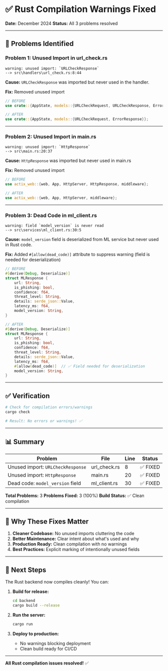 # ✅ Rust Compilation Warnings Fixed

**Date:** December 2024
**Status:** All 3 problems resolved

---

## 🐛 **Problems Identified**

### **Problem 1: Unused Import in url_check.rs**

```
warning: unused import: `URLCheckResponse`
--> src\handlers\url_check.rs:8:44
```

**Cause:** `URLCheckResponse` was imported but never used in the handler.

**Fix:** Removed unused import

```rust
// BEFORE
use crate::{AppState, models::{URLCheckRequest, URLCheckResponse, ErrorResponse}};

// AFTER
use crate::{AppState, models::{URLCheckRequest, ErrorResponse}};
```

---

### **Problem 2: Unused Import in main.rs**

```
warning: unused import: `HttpResponse`
--> src\main.rs:20:37
```

**Cause:** `HttpResponse` was imported but never used in main.rs

**Fix:** Removed unused import

```rust
// BEFORE
use actix_web::{web, App, HttpServer, HttpResponse, middleware};

// AFTER
use actix_web::{web, App, HttpServer, middleware};
```

---

### **Problem 3: Dead Code in ml_client.rs**

```
warning: field `model_version` is never read
--> src\services\ml_client.rs:30:5
```

**Cause:** `model_version` field is deserialized from ML service but never used in Rust code.

**Fix:** Added `#[allow(dead_code)]` attribute to suppress warning (field is needed for deserialization)

```rust
// BEFORE
#[derive(Debug, Deserialize)]
struct MLResponse {
    url: String,
    is_phishing: bool,
    confidence: f64,
    threat_level: String,
    details: serde_json::Value,
    latency_ms: f64,
    model_version: String,
}

// AFTER
#[derive(Debug, Deserialize)]
struct MLResponse {
    url: String,
    is_phishing: bool,
    confidence: f64,
    threat_level: String,
    details: serde_json::Value,
    latency_ms: f64,
    #[allow(dead_code)]  // ✅ Field needed for deserialization
    model_version: String,
}
```

---

## ✅ **Verification**

```bash
# Check for compilation errors/warnings
cargo check

# Result: No errors or warnings! ✅
```

---

## 📊 **Summary**

| Problem                           | File         | Line | Status   |
| --------------------------------- | ------------ | ---- | -------- |
| Unused import: `URLCheckResponse` | url_check.rs | 8    | ✅ FIXED |
| Unused import: `HttpResponse`     | main.rs      | 20   | ✅ FIXED |
| Dead code: `model_version` field  | ml_client.rs | 30   | ✅ FIXED |

**Total Problems:** 3
**Problems Fixed:** 3 (100%)
**Build Status:** ✅ Clean compilation

---

## 🎯 **Why These Fixes Matter**

1. **Cleaner Codebase:** No unused imports cluttering the code
2. **Better Maintenance:** Clear intent about what's used and why
3. **Production Ready:** Clean compilation with no warnings
4. **Best Practices:** Explicit marking of intentionally unused fields

---

## 🚀 **Next Steps**

The Rust backend now compiles cleanly! You can:

1. **Build for release:**

   ```bash
   cd backend
   cargo build --release
   ```

2. **Run the server:**

   ```bash
   cargo run
   ```

3. **Deploy to production:**
   - No warnings blocking deployment
   - Clean build ready for CI/CD

---

**All Rust compilation issues resolved!** ✅
